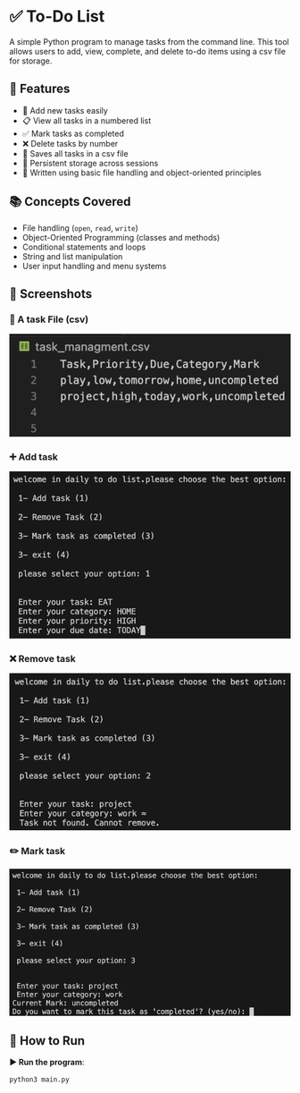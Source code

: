 # ✅ To-Do List  

A simple Python program to manage tasks from the command line. This tool allows users to add, view, complete, and delete to-do items using a csv file for storage.


## 🧠 Features

- 📝 Add new tasks easily
- 📋 View all tasks in a numbered list
- ✅ Mark tasks as completed
- ❌ Delete tasks by number
- 💾 Saves all tasks in a csv file
- 🔁 Persistent storage across sessions
- 🧱 Written using basic file handling and object-oriented principles



## 📚 Concepts Covered

- File handling (`open`, `read`, `write`)
- Object-Oriented Programming (classes and methods)
- Conditional statements and loops
- String and list manipulation
- User input handling and menu systems


## 📸 Screenshots

### 📂 A task File (csv)  
![task File](assets/task_file.png)

### ➕ Add task
![Add task](assets/Adding.png)

### ❌ Remove task
![Remove task](assets/Removing.png)

### ✏️ Mark task
![Mark task](assets/Marking.png)




## 🚀 How to Run  

**▶️ Run the program**:

```bash
python3 main.py
```
